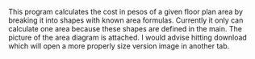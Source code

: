 This program calculates the cost in pesos of a given floor plan area by breaking it into shapes with known area formulas. Currently
it only can calculate one area because these shapes are defined in the main. 
The picture of the area diagram is attached. I would advise hitting download which will open a more properly size version
image in another tab.
